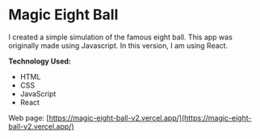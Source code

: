 # Magic Eight Ball
I created a simple simulation of the famous eight ball. This app was originally made using Javascript. In this version, I am using React.

**Technology Used:**
* HTML
* CSS
* JavaScript
* React

Web page: [https://magic-eight-ball-v2.vercel.app/](https://magic-eight-ball-v2.vercel.app/)